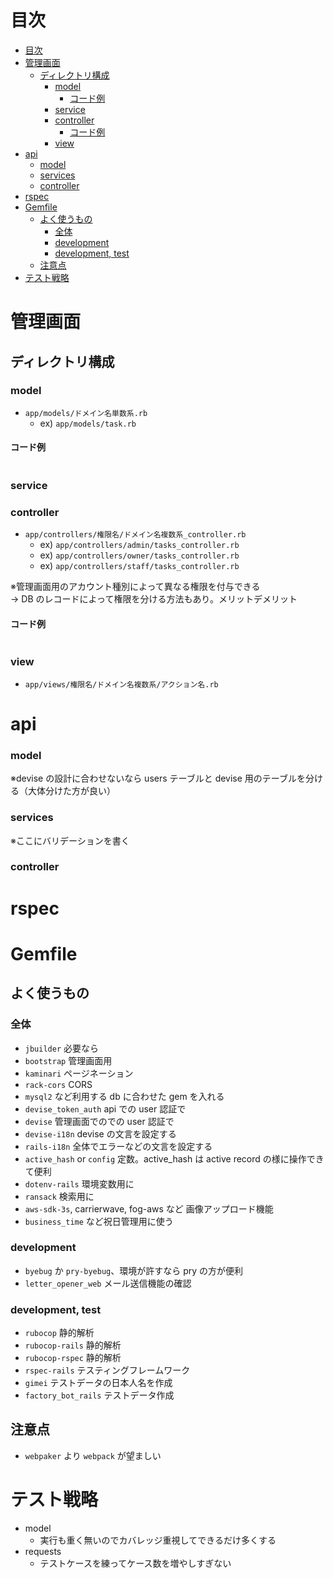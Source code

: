 # 目次

<!-- TOC -->

- [目次](#目次)
- [管理画面](#管理画面)
  - [ディレクトリ構成](#ディレクトリ構成)
    - [model](#model)
      - [コード例](#コード例)
    - [service](#service)
    - [controller](#controller)
      - [コード例](#コード例-1)
    - [view](#view)
- [api](#api)
  - [model](#model-1)
  - [services](#services)
  - [controller](#controller-1)
- [rspec](#rspec)
- [Gemfile](#gemfile)
  - [よく使うもの](#よく使うもの)
    - [全体](#全体)
    - [development](#development)
    - [development, test](#development-test)
  - [注意点](#注意点)
- [テスト戦略](#テスト戦略)

<!-- /TOC -->

# 管理画面

## ディレクトリ構成

### model

- `app/models/ドメイン名単数系.rb`
  - ex) `app/models/task.rb`

#### コード例

```rb

```

### service

### controller

- `app/controllers/権限名/ドメイン名複数系_controller.rb`
  - ex) `app/controllers/admin/tasks_controller.rb`
  - ex) `app/controllers/owner/tasks_controller.rb`
  - ex) `app/controllers/staff/tasks_controller.rb`

※管理画面用のアカウント種別によって異なる権限を付与できる  
→ DB のレコードによって権限を分ける方法もあり。メリットデメリット

#### コード例

```rb

```

### view

- `app/views/権限名/ドメイン名複数系/アクション名.rb`

# api

### model

※devise の設計に合わせないなら users テーブルと devise 用のテーブルを分ける（大体分けた方が良い）

### services

※ここにバリデーションを書く

### controller

# rspec

# Gemfile

## よく使うもの

### 全体

- `jbuilder` 必要なら
- `bootstrap` 管理画面用
- `kaminari` ページネーション
- `rack-cors` CORS
- `mysql2` など利用する db に合わせた gem を入れる
- `devise_token_auth` api での user 認証で
- `devise` 管理画面でのでの user 認証で
- `devise-i18n` devise の文言を設定する
- `rails-i18n` 全体でエラーなどの文言を設定する
- `active_hash` or `config` 定数。active_hash は active record の様に操作できて便利
- `dotenv-rails` 環境変数用に
- `ransack` 検索用に
- `aws-sdk-3s`, carrierwave, fog-aws など 画像アップロード機能
- `business_time` など祝日管理用に使う

### development

- `byebug` か `pry-byebug`、環境が許すなら pry の方が便利
- `letter_opener_web` メール送信機能の確認

### development, test

- `rubocop` 静的解析
- `rubocop-rails` 静的解析
- `rubocop-rspec` 静的解析
- `rspec-rails` テスティングフレームワーク
- `gimei` テストデータの日本人名を作成
- `factory_bot_rails` テストデータ作成

## 注意点

- `webpaker` より `webpack` が望ましい

# テスト戦略

- model
  - 実行も重く無いのでカバレッジ重視してできるだけ多くする
- requests
  - テストケースを練ってケース数を増やしすぎない
